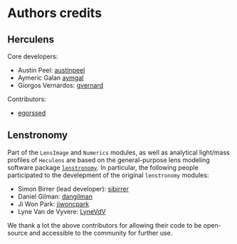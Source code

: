 # Authors credits

## Herculens

Core developers:

- Austin Peel: [austinpeel](https://github.com/austinpeel)
- Aymeric Galan [aymgal](https://github.com/aymgal)
- Giorgos Vernardos: [gvernard](https://github.com/gvernard)

Contributors:

- [egorssed](https://github.com/egorssed)



## Lenstronomy

Part of the `LensImage` and `Numerics` modules, as well as analytical light/mass profiles of `Heculens` are based on the general-purpose lens modeling software package [`lenstronomy`](https://github.com/sibirrer/lenstronomy). In particular, the following people participated to the develepment of the original `lenstronomy` modules:

- Simon Birrer (lead developer): [sibirrer](https://github.com/sibirrer)
- Daniel Gilman: [dangilman](https://github.com/dangilman)
- Ji Won Park: [jiwoncpark](https://github.com/jiwoncpark)
- Lyne Van de Vyvere: [LyneVdV](https://github.com/LyneVdV)

We thank a lot the above contributors for allowing their code to be open-source and accessible to the community for further use.
